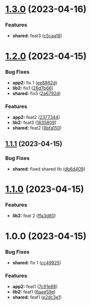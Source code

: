 # [1.3.0](https://github.com/mvrana-cen81948/nx-release-please/compare/app2@1.2.0...app2@1.3.0) (2023-04-16)


### Features

* **shared:** feat3 ([c5caa18](https://github.com/mvrana-cen81948/nx-release-please/commit/c5caa183f785065ead29aac5f1b971b939c6f464))

# [1.2.0](https://github.com/mvrana-cen81948/nx-release-please/compare/app2@1.1.1...app2@1.2.0) (2023-04-15)


### Bug Fixes

* **app2:** fix 1 ([ee8862d](https://github.com/mvrana-cen81948/nx-release-please/commit/ee8862d06928ebba51a1c9fafef21bfee10c8aa9))
* **lib2:** fix1 ([28d7b66](https://github.com/mvrana-cen81948/nx-release-please/commit/28d7b6672f01448fde3be1f9da6b6037e76401f4))
* **shared:** fix3 ([2a6792d](https://github.com/mvrana-cen81948/nx-release-please/commit/2a6792dafeeb65daa66c07f5fd85730b6e198242))


### Features

* **app2:** feat2 ([2377344](https://github.com/mvrana-cen81948/nx-release-please/commit/237734455ce5ece7ef1401dedca792a9d5d7bcfb))
* **lib2:** feat3 ([1635809](https://github.com/mvrana-cen81948/nx-release-please/commit/16358097fc9ef8b4680a5ef3534aa745297b8c26))
* **shared:** feat2 ([8bfa150](https://github.com/mvrana-cen81948/nx-release-please/commit/8bfa150d2326f8c14457cce5725ca08acf71e61a))

## [1.1.1](https://github.com/mvrana-cen81948/nx-release-please/compare/app2@1.1.0...app2@1.1.1) (2023-04-15)


### Bug Fixes

* **shared:** fixed shared lib ([db6d409](https://github.com/mvrana-cen81948/nx-release-please/commit/db6d40937882827ead2606bc7977b1f8df7b9f77))

# [1.1.0](https://github.com/mvrana-cen81948/nx-release-please/compare/app2@1.0.0...app2@1.1.0) (2023-04-15)


### Features

* **lib2:** feat 2 ([ffa3d80](https://github.com/mvrana-cen81948/nx-release-please/commit/ffa3d8092f0a80fc5216848f11edf3190c659887))

# 1.0.0 (2023-04-15)


### Bug Fixes

* **shared:** fix 1 ([cc49925](https://github.com/mvrana-cen81948/nx-release-please/commit/cc49925f76c0edb3fb8fbdfb70219a4cf0eab25f))


### Features

* **app2:** feat1 ([7c91e88](https://github.com/mvrana-cen81948/nx-release-please/commit/7c91e885911bcfd84002d9193d3339c8df154ed5))
* **lib2:** feat1 ([6aee59e](https://github.com/mvrana-cen81948/nx-release-please/commit/6aee59e3d59ea18c2c72957e055d76c028ea2265))
* **shared:** feat1 ([e2dc3e1](https://github.com/mvrana-cen81948/nx-release-please/commit/e2dc3e1de9a1aed47174aba068eb8ef1e3cc1cd5))
